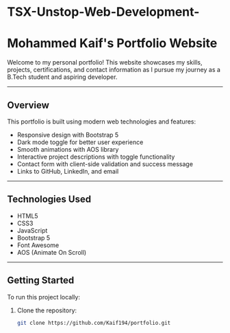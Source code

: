 # TSX-Unstop-Web-Development-

# Mohammed Kaif's Portfolio Website

Welcome to my personal portfolio! This website showcases my skills, projects, certifications, and contact information as I pursue my journey as a B.Tech student and aspiring developer.

---

## Overview

This portfolio is built using modern web technologies and features:

- Responsive design with Bootstrap 5
- Dark mode toggle for better user experience
- Smooth animations with AOS library
- Interactive project descriptions with toggle functionality
- Contact form with client-side validation and success message
- Links to GitHub, LinkedIn, and email

---

## Technologies Used

- HTML5
- CSS3
- JavaScript
- Bootstrap 5
- Font Awesome
- AOS (Animate On Scroll)

---

## Getting Started

To run this project locally:

1. Clone the repository:
   ```bash
   git clone https://github.com/Kaif194/portfolio.git
   ```
